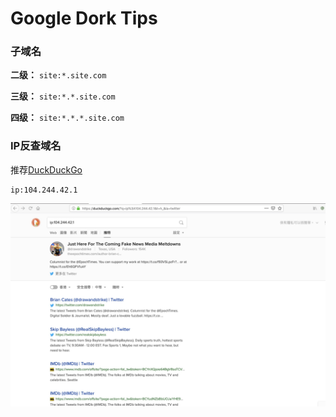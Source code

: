 # Google Dork Tips
### 子域名
**二级：** `site:*.site.com`

**三级：** `site:*.*.site.com`

**四级：** `site:*.*.*.site.com`

### IP反查域名
推荐[DuckDuckGo](https://duckduckgo.com/)

```
ip:104.244.42.1
```

![](img/duckgo.jpg)
